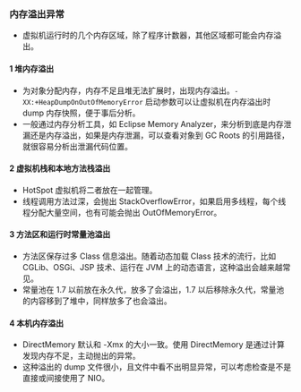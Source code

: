 ### 内存溢出异常

- 虚拟机运行时的几个内存区域，除了程序计数器，其他区域都可能会内存溢出。

#### 1 堆内存溢出
- 为对象分配内存，内存不足且堆无法扩展时，出现内存溢出。`-XX:+HeapDumpOnOutOfMemoryError` 启动参数可以让虚拟机在内存溢出时 dump 内存快照，便于事后分析。
- 一般通过内存分析工具，如 Eclipse Memory Analyzer，来分析到底是内存泄漏还是内存溢出，如果是内存泄漏，可以查看对象到 GC Roots 的引用路径，就很容易分析出泄漏代码位置。

#### 2 虚拟机栈和本地方法栈溢出
- HotSpot 虚拟机将二者放在一起管理。
- 线程调用方法过深，会抛出 StackOverflowError，如果启用多线程，每个线程分配大量空间，也有可能会抛出 OutOfMemoryError。

#### 3 方法区和运行时常量池溢出
- 方法区保存过多 Class 信息溢出。随着动态加载 Class 技术的流行，比如 CGLib、OSGi、JSP 技术、运行在 JVM 上的动态语言，这种溢出会越来越常见。
- 常量池在 1.7 以前放在永久代，放多了会溢出，1.7 以后移除永久代，常量池的内容移到了堆中，同样放多了也会溢出。

#### 4 本机内存溢出
- DirectMemory 默认和 -Xmx 的大小一致。使用 DirectMemory 是通过计算发现内存不足，主动抛出的异常。
- 这种溢出的 dump 文件很小，且文件中看不出明显异常，可以考虑检查是不是直接或间接使用了 NIO。